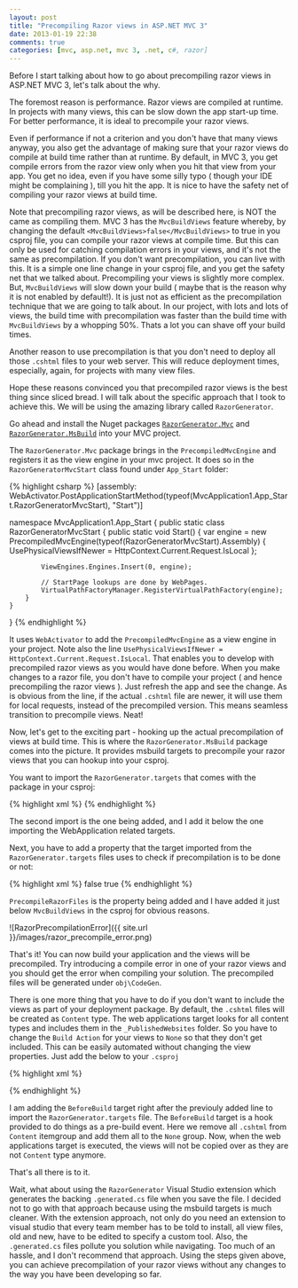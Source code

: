 ```yaml
---
layout: post
title: "Precompiling Razor views in ASP.NET MVC 3"
date: 2013-01-19 22:38
comments: true
categories: [mvc, asp.net, mvc 3, .net, c#, razor]
---
```


Before I start talking about how to go about precompiling razor views in ASP.NET MVC 3, let's talk about the why.

The foremost reason is performance. Razor views are compiled at runtime. In projects with many views, this can be slow down the app start-up time. For better performance, it is ideal to precompile your razor views.

Even if performance if not a criterion and you don't have that many views anyway, you also get the advantage of making sure that your razor views do compile at build time rather than at runtime. By default, in MVC 3, you get compile errors from the razor view only when you hit that view from your app. You get no idea, even if you have some silly typo ( though your IDE might be complaining ), till you hit the app. It is nice to have the safety net of compiling your razor views at build time.

Note that precompiling razor views, as will be described here, is NOT the came as compiling them. MVC 3 has the `MvcBuildViews` feature whereby, by changing the default `<MvcBuildViews>false</MvcBuildViews>` to true in you csproj file, you can compile your razor views at compile time. But this can only be used for catching compilation errors in your views, and it's not the same as precompilation. If you don't want precompilation, you can live with this. It is a simple one line change in your csproj file, and you get the safety net that we talked about. Precompiling your views is slightly more complex. But, `MvcBuildViews` will slow down your build ( maybe that is the reason why it is not enabled by default!). It is just not as efficient as the precompilation technique that we are going to talk about. In our project, with lots and lots of views, the build time with precompilation was faster than the build time with `MvcBuildViews` by a whopping 50%. Thats a lot you can shave off your build times.

Another reason to use precompilation is that you don't need to deploy all those `.cshtml` files to your web server. This will reduce deployment times, especially, again, for projects with many view files.

Hope these reasons convinced you that precompiled razor views is the best thing since sliced bread. I will talk about the specific approach that I took to achieve this. We will be using the amazing library called `RazorGenerator`.

Go ahead and install the Nuget packages [`RazorGenerator.Mvc`](http://nuget.org/packages/RazorGenerator.Mvc) and [`RazorGenerator.MsBuild`](http://nuget.org/packages/RazorGenerator.MsBuild) into your MVC project.

The `RazorGenerator.Mvc` package brings in the `PrecompiledMvcEngine` and registers it as the view engine in your mvc project. It does so in the `RazorGeneratorMvcStart` class found under `App_Start` folder:

{% highlight csharp %}
[assembly: WebActivator.PostApplicationStartMethod(typeof(MvcApplication1.App_Start.RazorGeneratorMvcStart), "Start")]

namespace MvcApplication1.App_Start {
    public static class RazorGeneratorMvcStart {
        public static void Start() {
            var engine = new PrecompiledMvcEngine(typeof(RazorGeneratorMvcStart).Assembly) {
                UsePhysicalViewsIfNewer = HttpContext.Current.Request.IsLocal
            };

            ViewEngines.Engines.Insert(0, engine);

            // StartPage lookups are done by WebPages.
            VirtualPathFactoryManager.RegisterVirtualPathFactory(engine);
        }
    }
}
{% endhighlight %}

It uses `WebActivator` to add the `PrecompiledMvcEngine` as a view engine in your project. Note also the line `UsePhysicalViewsIfNewer = HttpContext.Current.Request.IsLocal`. That enables you to develop with precompiled razor views as you would have done before. When you make changes to a razor file, you don't have to compile your project ( and hence precompiling the razor views ). Just refresh the app and see the change. As is obvious from the line, if the actual `.cshtml` file are newer, it will use them for local requests, instead of the precompiled version. This means seamless transition to precompile views. Neat!

Now, let's get to the exciting part - hooking up the actual precompilation of views at build time. This is where the `RazorGenerator.MsBuild` package comes into the picture. It provides msbuild targets to precompile your razor views that you can hookup into your csproj.

You want to import the `RazorGenerator.targets` that comes with the package in your csproj:

{% highlight xml %}
<Import Project="$(MSBuildExtensionsPath32)\Microsoft\VisualStudio\v10.0\WebApplications\Microsoft.WebApplication.targets" Condition="false" />
<Import Project="$(SolutionDir)\packages\RazorGenerator.MsBuild.1.5.0.0\tools\RazorGenerator.targets"/>
{% endhighlight %}

The second import is the one being added, and I add it below the one importing the WebApplication related targets.

Next, you have to add a property that the target imported from the `RazorGenerator.targets` files uses to check if precompilation is to be done or not:

{% highlight xml %}
<MvcBuildViews>false</MvcBuildViews>
<PrecompileRazorFiles>true</PrecompileRazorFiles>
{% endhighlight %}

`PrecompileRazorFiles` is the property being added and I have added it just below `MvcBuildViews` in the csproj for obvious reasons.

![RazorPrecompilationError]({{ site.url }}/images/razor_precompile_error.png)

That's it! You can now build your application and the views will be precompiled. Try introducing a compile error in one of your razor views and you should get the error when compiling your solution. The precompiled files will be generated under `obj\CodeGen`.

There is one more thing that you have to do if you don't want to include the views as part of your deployment package. By default, the `.cshtml` files will be created as `Content` type. The web applications target looks for all content types and includes them in the `_PublishedWebsites` folder. So you have to change the `Build Action` for your views to `None` so that they don't get included. This can be easily automated without changing the view properties. Just add the below to your `.csproj`

{% highlight xml %}

<Import Project="$(SolutionDir)\packages\RazorGenerator.MsBuild.1.5.0.0\tools\RazorGenerator.targets"/>
<Target Name="BeforeBuild">
    <ItemGroup>
      <Content Remove="Views\**\*.cshtml" />
      <None Include="Views\**\*.cshtml" />
    </ItemGroup>
</Target>
{% endhighlight %}

I am adding the `BeforeBuild` target right after the previouly added line to import the `RazorGenerator.targets` file. The `BeforeBuild` target is a hook provided to do things as a pre-build event. Here we remove all `.cshtml` from `Content` itemgroup and add them all to the `None` group. Now, when the web applications target is executed, the views will not be copied over as they are not `Content` type anymore.

That's all there is to it.

Wait, what about using the `RazorGenerator` Visual Studio extension which generates the backing `.generated.cs` file when you save the file. I decided not to go with that approach because using the msbuild targets is much cleaner. With the extension approach, not only do you need an extension to visual studio that every team member has to be told to install, all view files, old and new, have to be edited to specify a custom tool. Also, the `.generated.cs` files pollute you solution while navigating. Too much of an hassle, and I don't recommend that approach. Using the steps given above, you can achieve precompilation of your razor views without any changes to the way you have been developing so far.
